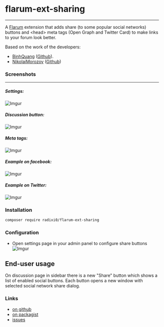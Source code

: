 # flarum-ext-sharing
---
A [Flarum](http://flarum.org) extension that adds share (to some popular social networks) buttons and \<head> meta tags (Open Graph and Twitter Card) to make links to your forum look better.

Based on the work of the developers:
* [BinhQuang](https://discuss.flarum.org/u/BinhQuang) ([Github](https://github.com/tutula1/vingle-share-social)).
* [NikolaiMorozov](https://discuss.flarum.org/u/NikolaiMorozov) ([Github](https://github.com/avatar4eg/flarum-ext-share-social))

### Screenshots
---
##### Settings:  
![Imgur](http://i.imgur.com/0tCZWjG.png)  
##### Discussion button:  
![Imgur](http://i.imgur.com/oUkqVdl.png)  
##### Meta tags:  
![Imgur](http://i.imgur.com/FCjI6fQ.png)  
##### Example on facebook:  
![Imgur](http://i.imgur.com/pqQSZIQ.png)
##### Example on Twitter:
![Imgur](http://i.imgur.com/ed3GK0l.png)


### Installation

```bash
composer require radixi0/flarum-ext-sharing
```

### Configuration

- Open settings page in your admin panel to configure share buttons
![Imgur](http://i.imgur.com/9idgyUs.png)

## End-user usage

On discussion page in sidebar there is a new "Share" button which shows a list of enabled social buttons. Each button opens a new window with selected social network share dialog.

### Links

- [on github](https://github.com/radixi0/flarum-ext-sharing)
- [on packagist](https://packagist.org/packages/radixi0/flarum-ext-sharing)
- [issues](https://github.com/radixi0/flarum-ext-sharing/issues)

